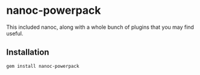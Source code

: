 # nanoc-powerpack

This included nanoc, along with a whole bunch of plugins that you may find useful.

## Installation

`gem install nanoc-powerpack`
